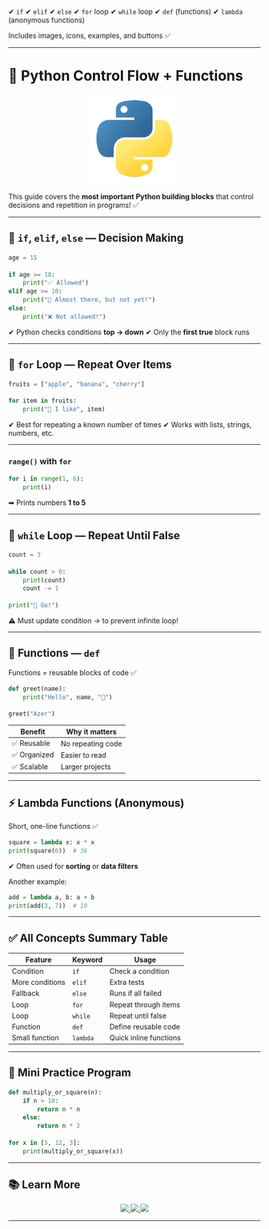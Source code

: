 

✔ `if`
✔ `elif`
✔ `else`
✔ `for` loop
✔ `while` loop
✔ `def` (functions)
✔ `lambda` (anonymous functions)

Includes images, icons, examples, and buttons ✅

---

# 🐍 Python Control Flow + Functions

<p align="center">
  <img src="https://raw.githubusercontent.com/github/explore/main/topics/python/python.png" width="180">
</p>

This guide covers the **most important Python building blocks** that control decisions and repetition in programs! ✅

---

## 🔹 `if`, `elif`, `else` — Decision Making

```python
age = 15

if age >= 18:
    print("✅ Allowed")
elif age >= 10:
    print("🧒 Almost there, but not yet!")
else:
    print("❌ Not allowed!")
```

✔ Python checks conditions **top → down**
✔ Only the **first true** block runs

---

## 🔁 `for` Loop — Repeat Over Items

```python
fruits = ["apple", "banana", "cherry"]

for item in fruits:
    print("🍓 I like", item)
```

✔ Best for repeating a known number of times
✔ Works with lists, strings, numbers, etc.

---

### `range()` with `for`

```python
for i in range(1, 6):
    print(i)
```

➡ Prints numbers **1 to 5**

---

## 🔄 `while` Loop — Repeat Until False

```python
count = 3

while count > 0:
    print(count)
    count -= 1

print("🚀 Go!")
```

⚠ Must update condition → to prevent infinite loop!

---

## 🎯 Functions — `def`

Functions = reusable blocks of code ✅

```python
def greet(name):
    print("Hello", name, "👋")

greet("Azer")
```

| Benefit     | Why it matters    |
| ----------- | ----------------- |
| ✅ Reusable  | No repeating code |
| ✅ Organized | Easier to read    |
| ✅ Scalable  | Larger projects   |

---

## ⚡ Lambda Functions (Anonymous)

Short, one-line functions ✅

```python
square = lambda x: x * x
print(square(6))  # 36
```

✔ Often used for **sorting** or **data filters**

Another example:

```python
add = lambda a, b: a + b
print(add(3, 7))  # 10
```

---

## ✅ All Concepts Summary Table

| Feature         | Keyword  | Usage                  |
| --------------- | -------- | ---------------------- |
| Condition       | `if`     | Check a condition      |
| More conditions | `elif`   | Extra tests            |
| Fallback        | `else`   | Runs if all failed     |
| Loop            | `for`    | Repeat through items   |
| Loop            | `while`  | Repeat until false     |
| Function        | `def`    | Define reusable code   |
| Small function  | `lambda` | Quick inline functions |

---

## 📌 Mini Practice Program

```python
def multiply_or_square(n):
    if n > 10:
        return n * n
    else:
        return n * 2

for x in [5, 12, 3]:
    print(multiply_or_square(x))
```

---

## 📚 Learn More

<p align="center">
<a href="https://docs.python.org/3/tutorial/controlflow.html">
  <img src="https://img.shields.io/badge/Python_Docs-Control_Flow-blue?style=for-the-badge&logo=python">
</a>
<a href="https://www.w3schools.com/python/python_conditions.asp">
  <img src="https://img.shields.io/badge/W3Schools-Conditions-green?style=for-the-badge">
</a>
<a href="https://realpython.com/python-functions/">
  <img src="https://img.shields.io/badge/RealPython-Functions-purple?style=for-the-badge">
</a>
</p>

---
